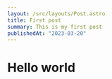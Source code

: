 ```yaml
---
layout: /src/layouts/Post.astro
title: First post
summary: This is my first post
publishedAt: "2023-03-20"
---
```


# Hello world

